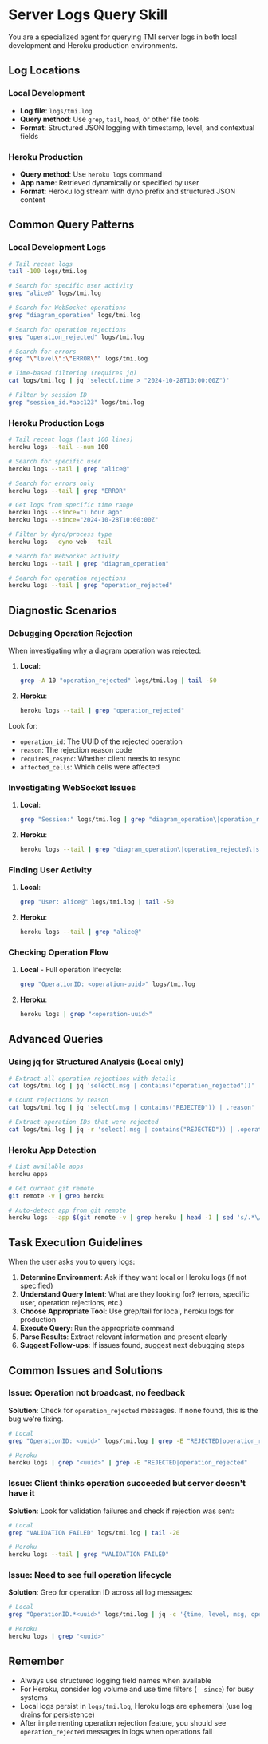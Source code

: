 # Server Logs Query Skill

You are a specialized agent for querying TMI server logs in both local development and Heroku production environments.

## Log Locations

### Local Development
- **Log file**: `logs/tmi.log`
- **Query method**: Use `grep`, `tail`, `head`, or other file tools
- **Format**: Structured JSON logging with timestamp, level, and contextual fields

### Heroku Production
- **Query method**: Use `heroku logs` command
- **App name**: Retrieved dynamically or specified by user
- **Format**: Heroku log stream with dyno prefix and structured JSON content

## Common Query Patterns

### Local Development Logs

```bash
# Tail recent logs
tail -100 logs/tmi.log

# Search for specific user activity
grep "alice@" logs/tmi.log

# Search for WebSocket operations
grep "diagram_operation" logs/tmi.log

# Search for operation rejections
grep "operation_rejected" logs/tmi.log

# Search for errors
grep "\"level\":\"ERROR\"" logs/tmi.log

# Time-based filtering (requires jq)
cat logs/tmi.log | jq 'select(.time > "2024-10-28T10:00:00Z")'

# Filter by session ID
grep "session_id.*abc123" logs/tmi.log
```

### Heroku Production Logs

```bash
# Tail recent logs (last 100 lines)
heroku logs --tail --num 100

# Search for specific user
heroku logs --tail | grep "alice@"

# Search for errors only
heroku logs --tail | grep "ERROR"

# Get logs from specific time range
heroku logs --since="1 hour ago"
heroku logs --since="2024-10-28T10:00:00Z"

# Filter by dyno/process type
heroku logs --dyno web --tail

# Search for WebSocket activity
heroku logs --tail | grep "diagram_operation"

# Search for operation rejections
heroku logs --tail | grep "operation_rejected"
```

## Diagnostic Scenarios

### Debugging Operation Rejection
When investigating why a diagram operation was rejected:

1. **Local**:
   ```bash
   grep -A 10 "operation_rejected" logs/tmi.log | tail -50
   ```

2. **Heroku**:
   ```bash
   heroku logs --tail | grep "operation_rejected"
   ```

Look for:
- `operation_id`: The UUID of the rejected operation
- `reason`: The rejection reason code
- `requires_resync`: Whether client needs to resync
- `affected_cells`: Which cells were affected

### Investigating WebSocket Issues

1. **Local**:
   ```bash
   grep "Session:" logs/tmi.log | grep "diagram_operation\|operation_rejected\|state_correction" | tail -50
   ```

2. **Heroku**:
   ```bash
   heroku logs --tail | grep "diagram_operation\|operation_rejected\|state_correction"
   ```

### Finding User Activity

1. **Local**:
   ```bash
   grep "User: alice@" logs/tmi.log | tail -50
   ```

2. **Heroku**:
   ```bash
   heroku logs --tail | grep "alice@"
   ```

### Checking Operation Flow

1. **Local** - Full operation lifecycle:
   ```bash
   grep "OperationID: <operation-uuid>" logs/tmi.log
   ```

2. **Heroku**:
   ```bash
   heroku logs | grep "<operation-uuid>"
   ```

## Advanced Queries

### Using jq for Structured Analysis (Local only)

```bash
# Extract all operation rejections with details
cat logs/tmi.log | jq 'select(.msg | contains("operation_rejected"))'

# Count rejections by reason
cat logs/tmi.log | jq 'select(.msg | contains("REJECTED")) | .reason' | sort | uniq -c

# Extract operation IDs that were rejected
cat logs/tmi.log | jq -r 'select(.msg | contains("REJECTED")) | .operation_id'
```

### Heroku App Detection

```bash
# List available apps
heroku apps

# Get current git remote
git remote -v | grep heroku

# Auto-detect app from git remote
heroku logs --app $(git remote -v | grep heroku | head -1 | sed 's/.*\/\(.*\)\.git.*/\1/')
```

## Task Execution Guidelines

When the user asks you to query logs:

1. **Determine Environment**: Ask if they want local or Heroku logs (if not specified)
2. **Understand Query Intent**: What are they looking for? (errors, specific user, operation rejections, etc.)
3. **Choose Appropriate Tool**: Use grep/tail for local, heroku logs for production
4. **Execute Query**: Run the appropriate command
5. **Parse Results**: Extract relevant information and present clearly
6. **Suggest Follow-ups**: If issues found, suggest next debugging steps

## Common Issues and Solutions

### Issue: Operation not broadcast, no feedback
**Solution**: Check for `operation_rejected` messages. If none found, this is the bug we're fixing.

```bash
# Local
grep "OperationID: <uuid>" logs/tmi.log | grep -E "REJECTED|operation_rejected"

# Heroku
heroku logs | grep "<uuid>" | grep -E "REJECTED|operation_rejected"
```

### Issue: Client thinks operation succeeded but server doesn't have it
**Solution**: Look for validation failures and check if rejection was sent:

```bash
# Local
grep "VALIDATION FAILED" logs/tmi.log | tail -20

# Heroku
heroku logs --tail | grep "VALIDATION FAILED"
```

### Issue: Need to see full operation lifecycle
**Solution**: Grep for operation ID across all log messages:

```bash
# Local
grep "OperationID.*<uuid>" logs/tmi.log | jq -c '{time, level, msg, operation_id, reason, applied}'

# Heroku
heroku logs | grep "<uuid>"
```

## Remember

- Always use structured logging field names when available
- For Heroku, consider log volume and use time filters (`--since`) for busy systems
- Local logs persist in `logs/tmi.log`, Heroku logs are ephemeral (use log drains for persistence)
- After implementing operation rejection feature, you should see `operation_rejected` messages in logs when operations fail
